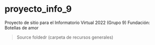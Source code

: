 # proyecto_info_9
Proyecto de sitio para el Informatorio Virtual 2022 (Grupo 9)
Fundación: Botellas de amor
> Source foldedr (carpeta de recursos generales)
